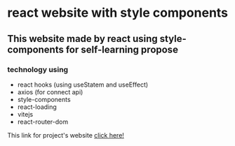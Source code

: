 # react website with style components 

## This website made by react using style-components for self-learning propose
### technology using
- react hooks (using useStatem and useEffect)
- axios (for connect api)
- style-components
- react-loading
- vitejs
- react-router-dom

This link for project's website [click here!](https://animated-caramel-1ccd8f.netlify.app)
